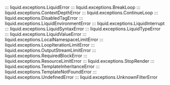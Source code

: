 ::: liquid.exceptions.LiquidError
::: liquid.exceptions.BreakLoop
::: liquid.exceptions.ContextDepthError
::: liquid.exceptions.ContinueLoop
::: liquid.exceptions.DisabledTagError
::: liquid.exceptions.LiquidEnvironmentError
::: liquid.exceptions.LiquidInterrupt
::: liquid.exceptions.LiquidSyntaxError
::: liquid.exceptions.LiquidTypeError
::: liquid.exceptions.LiquidValueError
::: liquid.exceptions.LocalNamespaceLimitError
::: liquid.exceptions.LoopIterationLimitError
::: liquid.exceptions.OutputStreamLimitError
::: liquid.exceptions.RequiredBlockError
::: liquid.exceptions.ResourceLimitError
::: liquid.exceptions.StopRender
::: liquid.exceptions.TemplateInheritanceError
::: liquid.exceptions.TemplateNotFoundError
::: liquid.exceptions.UndefinedError
::: liquid.exceptions.UnknownFilterError

